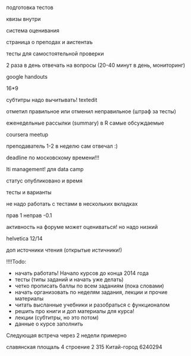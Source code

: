 подготовка тестов

квизы внутри

система оценивания

страница о преподах и аистентаъ

тесты для самостоятельной проверки

2 раза в день отвечать на вопросы (20-40 минут в день, мониторинг)

google handouts

16*9

субтитры надо вычитывать! textedit

отметил правильное или отменил неправильное (штраф за тесты)

еженедельные рассылки (summary) в R самые обсуждаемые

coursera meetup

преподаватель 1-2 в неделю сам отвечал :)

deadline по московскому времени!!!

lti management! для data camp

статус опубликовано и время

тесты и варианты

не надо работать с тестами в нескольких вкладках

прав 1
неправ -0.1

активность на форуме может оцениваться! но надо низкий

helvetica 12/14

доп источники чтения (открытые истичники!)

!!!!Todo:
- начать работать! Начало курсов до конца 2014 года
- тесты (типы заданий и начать уже делать)
- четко прописать баллы по всем заданиям (пока словами)
- начать организовать по неделям задания, лекции и прочие материалы
- читать высланные учебники и разобраться с функционалом 
- решить про книги и доп материалы для курса!
- лекции (субтитры, но это потом) 
- данные о курсе заполнить

Следующая встреча через 2 недели примерно

славянская площаль 4 строение 2
315
Китай-город
6240294


